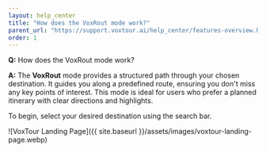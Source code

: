 ```yaml
---
layout: help_center
title: "How does the VoxRout mode work?"
parent_url: "https://support.voxtour.ai/help_center/features-overview.html"
order: 1
---
```


**Q:** How does the VoxRout mode work?

**A:** The **VoxRout** mode provides a structured path through your chosen destination. It guides you along a predefined route, ensuring you don't miss any key points of interest. This mode is ideal for users who prefer a planned itinerary with clear directions and highlights.

To begin, select your desired destination using the search bar.

![VoxTour Landing Page]({{ site.baseurl }}/assets/images/voxtour-landing-page.webp)

